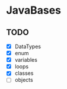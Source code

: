 # JavaBases

## TODO
- [x] DataTypes
- [x] enum
- [x] variables
- [x] loops
- [x] classes
- [ ] objects
